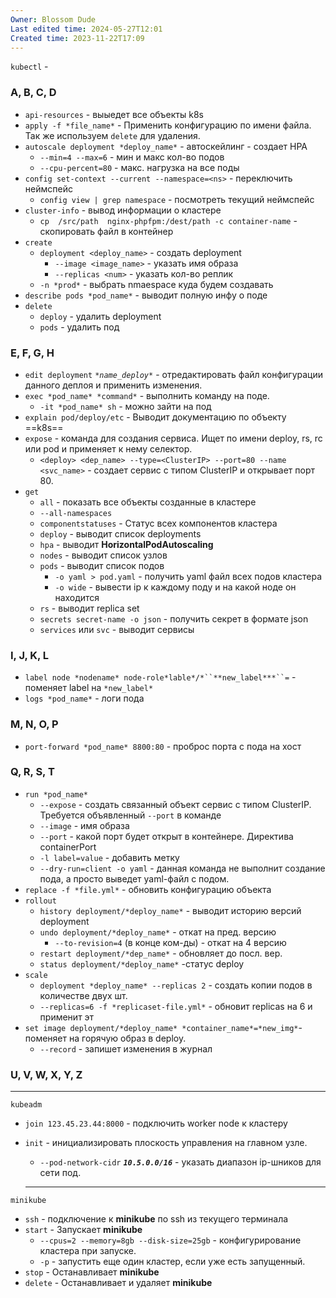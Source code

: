 ```yaml
---
Owner: Blossom Dude
Last edited time: 2024-05-27T12:01
Created time: 2023-11-22T17:09
---
```

`kubectl` -

### A, B, C, D

- `api-resources` - выыедет все объекты k8s
- `apply -f *file_name*` - Применить конфигурацию по имени файла. Так же используем `delete` для удаления.
- `autoscale deployment *deploy_name*` - автоскейлинг - создает HPA
    - `--min=4 --max=6` - мин и макс кол-во подов
    - `--cpu-percent=80` - макс. нагрузка на все поды
- `config set-context --current --namespace=<ns>` -  переключить неймспейс
	- `config view | grep namespace` - посмотреть текущий неймспейс
- `cluster-info` - вывод информации о кластере
	- `cp  /src/path  nginx-phpfpm:/dest/path -c container-name` - cкопировать файл в контейнер
- `create`
    - `deployment <deploy_name>` - создать deployment
        - `--image <image_name>` - указать имя образа
        - `--replicas <num>` - указать кол-во реплик
    - `-n *prod*` - выбрать nmaespace куда будем создавать
- `describe pods *pod_name*` - выводит полную инфу о поде
- `delete`
    - `deploy` - удалить deployment
    - `pods` - удалить под

### E, F, G, H

- `edit deployment` _`*name_deploy*`_ - отредактировать файл конфигурации данного деплоя и применить изменения.
- `exec *pod_name* *command*` - выполнить команду на поде.
    - `-it *pod_name* sh` - можно зайти на под
- `explain pod/deploy/etc` - Выводит документацию по объекту ==k8s==
- `expose` - команда для создания сервиса. Ищет по имени deploy, rs, rc или pod и применяет к нему селектор.
	- `<deploy> <dep_name> --type=<ClusterIP> --port=80 --name <svc_name>` - создает сервис с типом ClusterIP и открывает порт 80.
- `get`
    - `all` - показать все объекты созданные в кластере
    - `--all-namespaces` 
    - `componentstatuses` - Статус всех компонентов кластера
    - `deploy` - выводит список deployments
    - `hpa` - выводит **HorizontalPodAutoscaling**
    - `nodes` - выводит список узлов
    - `pods` - выводит список подов
	    - `-o yaml > pod.yaml` - получить yaml файл всех подов кластера 
        - `-o wide` - вывести ip к каждому поду и на какой ноде он находится
    - `rs` - выводит replica set
    - `secrets secret-name -o json` - получить секрет в формате json
    - `services` или `svc` - выводит сервисы

### I, J, K, L

- `label node *nodename* node-role*lable*/*``**new_label***``=` - поменяет label на `*new_label*`
- `logs *pod_name*` - логи пода

### M, N, O, P

- `port-forward *pod_name* 8800:80` - проброс порта с пода на хост

### Q, R, S, T

- `run *pod_name*`
	- `--expose` - создать связанный объект сервис с типом ClusterIP. Требуется объявленный `--port` в команде
    - `--image` - имя образа
    - `--port` - какой порт будет открыт в контейнере. Директива containerPort
    - `-l label=value` - добавить метку
    - `--dry-run=client -o yaml` - данная команда не выполнит создание пода, а просто выведет yaml-файл  с подом. 
- `replace -f *file.yml*` - обновить конфигурацию объекта
- `rollout`
    - `history deployment/*deploy_name*` - выводит историю версий deployment
    - `undo deployment/*deploy_name*` - откат на пред. версию
        - `--to-revision=4` (в конце ком-ды) - откат на 4 версию
    - `restart deployment/*dep_name*` - обновляет до посл. вер.
    - `status deployment/*deploy_name*` -статус deploy
- `scale`
    - `deployment *deploy_name* --replicas 2` - создать копии подов в количестве двух шт.
    - `--replicas=6 -f *replicaset-file.yml*` - обновит replicas на 6 и применит эт
- `set image deployment/*deploy_name* *container_name*=*new_img*`-  
    поменяет на горячую образ в deploy.  
    - `--record` - запишет изменения в журнал

### U, V, W, X, Y, Z

  

---

`kubeadm`

- `join 123.45.23.44:8000` - подключить worker node к кластеру
- `init` - инициализировать плоскость управления на главном узле.
    
    - `--pod-network-cidr` **_`10.5.0.0/16`_** - указать диапазон ip-шников для сети под.
    
      
    
    ---
    
      
    

`minikube`

- `ssh` - подключение к **minikube** по ssh из текущего терминала
- `start` - Запускает **minikube**
    - `--cpus=2 --memory=8gb --disk-size=25gb` - конфигурирование кластера при запуске.
    - `-p` - запустить еще один кластер, если уже есть запущенный.
- `stop` - Останавливает **minikube**
- `delete` - Останавливает и удаляет **minikube**
